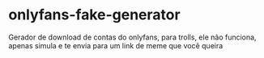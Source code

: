 # onlyfans-fake-generator
Gerador de download de contas do onlyfans, para trolls, ele não funciona, apenas simula e te envia para um link de meme que você queira
